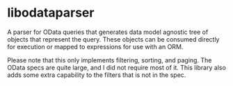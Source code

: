 # libodataparser
A parser for OData queries that generates data model agnostic tree of objects that represent the query. These objects can be consumed directly for execution or mapped to expressions for use with an ORM.

Please note that this only implements filtering, sorting, and paging. The OData specs are quite large, and I did not require most of it. This library also adds some extra capability to the filters that is not in the spec.